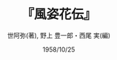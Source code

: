---
title: "『風姿花伝』"
description: "「雨に降られた」はよくて「財布に落ちられた」がおかしいのは、なぜ？　「西村さんが公園の猫に話しかけてきた」の違和感の正体は？　認知言語学という新しい学問の奥深い魅力に目覚めた哲学者が、専門家に難問奇問を突きつける。豊富な例文を用いた痛快な議論がくり返されるなかで、次第に明らかになる認知言語学の核心。本書は、日々慣れ親しんだ日本語が揺さぶられる、“知的探検”の生きた記録である。"
date: 1958/10/25
draft: false
hideToc: false
enableToc: true
enableTocContent: false
author: "世阿弥(著), 野上 豊一郎・西尾 実(編)"
tags: 
- 能芸論
- 幽玄
category: 
- 東洋哲学
- 芸術・アート
series:
- 岩波文庫
- 早稲田大学必修基礎演習テキスト100(2020年度)
image: images/feature2/content.png
---